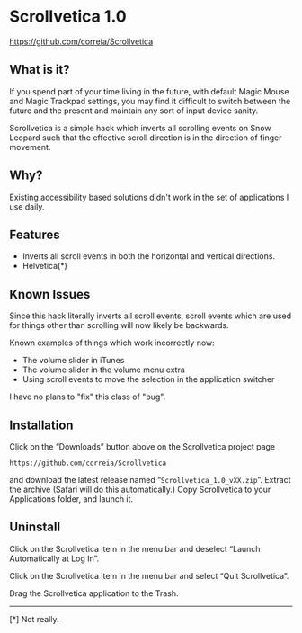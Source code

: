 Scrollvetica 1.0
================

https://github.com/correia/Scrollvetica

What is it?
-----------

If you spend part of your time living in the future, with default Magic
Mouse and Magic Trackpad settings, you may find it difficult to switch
between the future and the present and maintain any sort of input device
sanity.

Scrollvetica is a simple hack which inverts all scrolling events on Snow
Leopard such that the effective scroll direction is in the direction of
finger movement.

Why?
----

Existing accessibility based solutions didn't work in the set of
applications I use daily.

Features
--------

- Inverts all scroll events in both the horizontal and vertical directions.
- Helvetica(*)

Known Issues
------------

Since this hack literally inverts all scroll events, scroll events which are
used for things other than scrolling will now likely be backwards.

Known examples of things which work incorrectly now:

- The volume slider in iTunes
- The volume slider in the volume menu extra
- Using scroll events to move the selection in the application switcher
	
I have no plans to "fix" this class of "bug".

Installation
------------

Click on the “Downloads” button above on the Scrollvetica project page

    https://github.com/correia/Scrollvetica

and download the latest release named “`Scrollvetica_1.0_vXX.zip`”. Extract
the archive (Safari will do this automatically.) Copy Scrollvetica to your
Applications folder, and launch it.

Uninstall
---------

Click on the Scrollvetica item in the menu bar and deselect “Launch
Automatically at Log In”.

Click on the Scrollvetica item in the menu bar and select “Quit
Scrollvetica”.
  
Drag the Scrollvetica application to the Trash.

---
[*] Not really.
